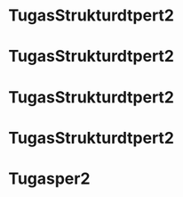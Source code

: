 # TugasStrukturdtpert2
# TugasStrukturdtpert2
# TugasStrukturdtpert2
# TugasStrukturdtpert2
# Tugasper2
